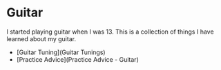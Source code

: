 # Guitar

I started playing guitar when I was 13. This is a collection of things I have learned about my guitar.

- [Guitar Tuning](Guitar Tunings)
- [Practice Advice](Practice Advice - Guitar)
